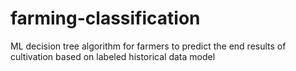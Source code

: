 # farming-classification
ML decision tree algorithm for farmers to predict the end results of cultivation based on labeled historical data model
